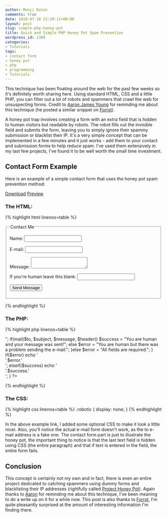 ```yaml
---
author: Monji Dolon
comments: true
date: 2010-07-10 22:20:11+00:00
layout: post
slug: simple-php-honey-pot
title: Quick and Simple PHP Honey Pot Spam Prevention
wordpress_id: 1369
categories:
- Tutorials
tags:
- contact form
- honey pot
- php
- programming
- Tutorials
---
```


This technique has been floating around the web for the past few weeks so it's definitely worth sharing here.  Using standard HTML, CSS and a little PHP, you can filter out a lot of robots and spammers that crawl the web for unsuspecting forms.  Credit to [Aaron James Young](http://www.aaronjamesyoung.com/) for reminding me about this technique (he posted a similar snippet on [Forrst](http://forrst.com/)).

A honey pot trap involves creating a form with an extra field that is hidden to human visitors but readable by robots.  The robot fills out the invisible field and submits the form, leaving you to simply ignore their spammy submission or blacklist their IP.  It's a very simple concept that can be implemented in a few minutes and it just works - add them to your contact and submission forms to help reduce spam.  I've used them extensively in my last few projects, I've found it to be well worth the small time investment.

## Contact Form Example

Here is an example of a simple contact form that uses the honey pot spam prevention method:
<div class="download">
  <a href="http://devgrow.com/examples/honeypot/honeypot.zip" class="primary">Download</a>
  <a href="http://devgrow.com/examples/honeypot/" class="secondary">Preview</a>
</div>

### The HTML:

{% highlight html linenos=table %}
<form method="post" action="">
  <fieldset>
    <legend>Contact Me</legend>
    <p>
      <label>Name:</label>
      <input name="name" type="text" id="name" />
    </p>
    <p>
      <label>E-mail:</label>
      <input name="email" type="text" id="email" />
    </p>
    <p>
      <label>Message:</label>
      <textarea name="message" id="message"></textarea>
    </p>
    <!-- The following field is for robots only, invisible to humans: -->
    <p class="robotic" id="pot">
      <label>If you're human leave this blank:</label>
      <input name="robotest" type="text" id="robotest" class="robotest" />
    </p>
    <p>
      <input type="submit" value="Send Message" class="submit" />
    </p>
  </fieldset>
</form>
{% endhighlight %}

### The PHP:

{% highlight php linenos=table %}
<?php
  if($_POST){
    $to = 'your-email-here@gmail.com';
    $subject = 'Contact Form Submission';
    $from_name = $_POST['name'];
    $from_email = $_POST['email'];
    $message = $_POST['message'];
    $robotest = $_POST['robotest'];
    if($robotest)
      $error = "You are a gutless robot.";
    else{
      if($from_name && $from_email && $message){
        $header = "From: $from_name <$from_email>";
        if(mail($to, $subject, $message, $header))
          $success = "You are human and your message was sent!";
        else
          $error = "You are human but there was a problem sending the e-mail.";
      }else
        $error = "All fields are required.";
    }
    if($error)
      echo '<div class="msg error">'.$error.'</div>';
    elseif($success)
      echo '<div class="msg success">'.$success.'</div>';
  }
?>
{% endhighlight %}

### The CSS:

{% highlight css linenos=table %}
.robotic { display: none; }
{% endhighlight %}

In the above example link, I added some optional CSS to make it look a little nicer.  Also, you'll notice the actual e-mail form doesn't work, as the to e-mail address is a fake one.  The contact form part is just to illustrate the honey pot, the important thing to notice is that the last text field is hidden using CSS (the entire paragraph) and that if text is entered in the field, the entire form fails.

## Conclusion

This concept is certainly not my own and in fact, there is even an entire project dedicated to catching spammers using dummy forms and blacklisting their IP addresses (rightfully called [Project Honey Pot](http://www.projecthoneypot.org/)).  Again thanks to [Aaron](http://www.aaronjamesyoung.com/) for reminding me about this technique, I've been meaning to do a write up on it for a while now.  This post is also thanks to [Forrst](http://forrst.com/), I'm quite pleasantly surprised at the amount of interesting information I'm finding there.